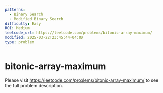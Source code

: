 ```yaml
---
patterns:
  - Binary Search
  - Modified Binary Search
difficulty: Easy
ROI: Medium
leetcode_url: https://leetcode.com/problems/bitonic-array-maximum/
modified: 2025-03-22T23:45:44-04:00
type: problem
---
```


# bitonic-array-maximum

Please visit https://leetcode.com/problems/bitonic-array-maximum/ to see the full problem description.
